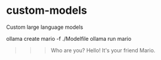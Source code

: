 # custom-models
Custom large language models

ollama create mario -f ./Modelfile
ollama run mario
>>> Who are you?
Hello! It's your friend Mario.
